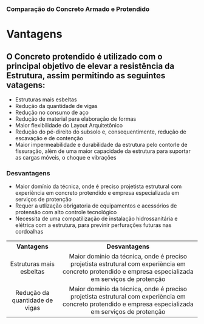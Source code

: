 
<script src="https://polyfill.io/v3/polyfill.min.js?features=es6"></script>
<script id="MathJax-script" async src="https://cdn.jsdelivr.net/npm/mathjax@3/es5/tex-mml-chtml.js"></script>  
<h3>Comparação do Concreto Armado e Protendido</h3>
<h1>Vantagens</h1>
<h2>O Concreto protendido é utilizado com o principal objetivo de elevar a resistência da Estrutura, assim permitindo as seguintes vatagens:</h2>
<ul>
<li>Estruturas mais esbeltas</li>
<li>Redução da quantidade de vigas</li>
<li>Redução no consumo de aço</li>
<li>Redução de material para elaboração de formas</li>
<li>Maior flexibilidade do Layout Arquitetônico</li>
<li>Redução do pé-direito do subsolo e, consequentimente, redução de escavação e de contenção</li>
<li>Maior impermeabilidade e durabilidade da estrutura pelo contorle de fissuração, além de uma maior capacidade da estrutura para suportar as cargas móveis, o choque  e  vibrações</li>
</ul>
<h3>Desvantagens</h3>
<ul>
<li>Maior domínio da técnica, onde é preciso projetista estrutural com experiència em concreto protendido e empresa especializada em serviços de protenção</li>
<li>Requer a utlização obrigatoria de equipamentos e acessórios de protensão com alto controle tecnológico</li>
<li>Necessita de uma compatilização de instalação hidrossanitária e elétrica com a estrutura, para previnir perfurações futuras nas cordoalhas</li>
</ul>

<table>
  <tr align="center" >
    <th>Vantagens</th>
    <th>Desvantagens</th>
  </tr>
  <tr align="center">
    <td>Estruturas mais esbeltas</td>
    <td>Maior domínio da técnica, onde é preciso projetista estrutural com experiència em concreto protendido e empresa especializada em serviços de protenção</td>
  </tr>
    <tr align="center">
    <td>Redução da quantidade de vigas</td>
    <td>Maior domínio da técnica, onde é preciso projetista estrutural com experiència em concreto protendido e empresa especializada em serviços de protenção</td>
  </tr>
</table>
 
